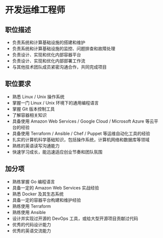 # 开发运维工程师

## 职位描述

- 负责系统和计算基础设施的搭建和维护
- 负责系统和计算基础设施的监控、问题排查和故障处理
- 负责设计、实现和优化内部容器平台
- 负责设计、实现和优化内部部署工作流
- 与其他技术团队成员紧密沟通合作，共同完成项目

## 职位要求

- 熟悉 Linux / Unix 操作系统
- 掌握一门 Linux / Unix 环境下的通用编程语言
- 掌握 Git 版本控制工具
- 了解容器相关知识
- 具备使用 Amazon Web Services / Google Cloud / Microsoft Azure 等云平台的经验
- 具备使用 Terraform / Ansible / Chef / Puppet 等运维自动化工具的经验
- 扎实的计算机科学基础知识，包括操作系统，计算机网络和数据库等领域
- 熟练的英语读写沟通能力
- 快速学习成长，能迅速适应创业节奏和团队氛围

## 加分项

- 熟练掌握 Go 编程语言
- 具备一定的 Amazon Web Services 实战经验
- 熟悉 Docker 及其生态系统
- 具备一定的容器平台构建和维护经验
- 熟练使用 Terraform
- 熟练使用 Ansible
- 设计并实现过开源的 DevOps 工具，或给大型开源项目贡献过代码
- 优秀的代码设计能力
- 优秀的英语交流能力
